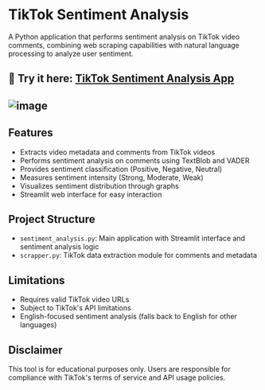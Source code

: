 # TikTok Sentiment Analysis

A Python application that performs sentiment analysis on TikTok video comments, combining web scraping capabilities with natural language processing to analyze user sentiment.

🔗 Try it here: [TikTok Sentiment Analysis App](https://tiktok-sentiment-analysis.streamlit.app)
---
![image](https://github.com/user-attachments/assets/b7219bf7-08e2-46ab-bed8-62f02c025d35)
---

## Features

- Extracts video metadata and comments from TikTok videos
- Performs sentiment analysis on comments using TextBlob and VADER
- Provides sentiment classification (Positive, Negative, Neutral)
- Measures sentiment intensity (Strong, Moderate, Weak)
- Visualizes sentiment distribution through graphs
- Streamlit web interface for easy interaction

## Project Structure

- `sentiment_analysis.py`: Main application with Streamlit interface and sentiment analysis logic
- `scrapper.py`: TikTok data extraction module for comments and metadata

## Limitations

- Requires valid TikTok video URLs
- Subject to TikTok's API limitations
- English-focused sentiment analysis (falls back to English for other languages)

<!--## License

MIT License-->

## Disclaimer

This tool is for educational purposes only. Users are responsible for compliance with TikTok's terms of service and API usage policies.
